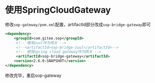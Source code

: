 # 使用SpringCloudGateway

修改`sop-gateway/pom.xml`配置，artifactId部分改成`sop-bridge-gateway`即可

```xml
<dependency>
    <groupId>com.gitee.sop</groupId>
     <!-- 使用zuul作为网关 -->
     <!--<artifactId>sop-bridge-zuul</artifactId>-->
     <!-- 使用spring cloud gateway作为网关 -->
     <artifactId>sop-bridge-gateway</artifactId>
    <version>2.6.0-SNAPSHOT</version>
</dependency>
```

修改完毕，重启sop-gateway
